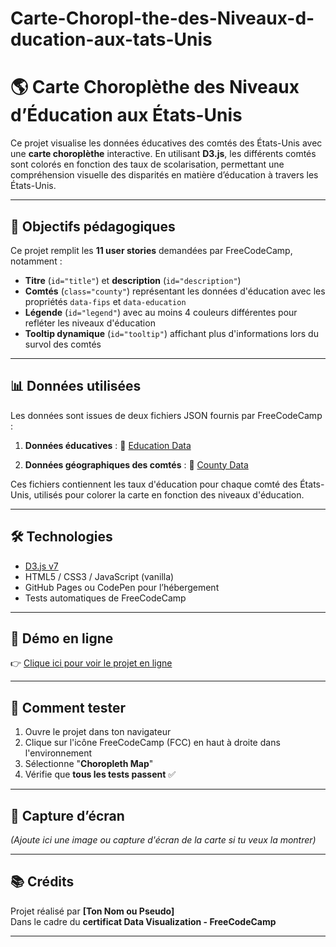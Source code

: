 # Carte-Choropl-the-des-Niveaux-d-ducation-aux-tats-Unis
# 🌎 Carte Choroplèthe des Niveaux d’Éducation aux États-Unis

Ce projet visualise les données éducatives des comtés des États-Unis avec une **carte choroplèthe** interactive. En utilisant **D3.js**, les différents comtés sont colorés en fonction des taux de scolarisation, permettant une compréhension visuelle des disparités en matière d’éducation à travers les États-Unis.

---

## 🎯 Objectifs pédagogiques

Ce projet remplit les **11 user stories** demandées par FreeCodeCamp, notamment :

- **Titre** (`id="title"`) et **description** (`id="description"`)
- **Comtés** (`class="county"`) représentant les données d'éducation avec les propriétés `data-fips` et `data-education`
- **Légende** (`id="legend"`) avec au moins 4 couleurs différentes pour refléter les niveaux d'éducation
- **Tooltip dynamique** (`id="tooltip"`) affichant plus d'informations lors du survol des comtés

---

## 📊 Données utilisées

Les données sont issues de deux fichiers JSON fournis par FreeCodeCamp :

1. **Données éducatives** :
   🔗 [Education Data](https://cdn.freecodecamp.org/testable-projects-fcc/data/choropleth_map/for_user_education.json)
   
2. **Données géographiques des comtés** :
   🔗 [County Data](https://cdn.freecodeCamp.org/testable-projects-fcc/data/choropleth_map/counties.json)

Ces fichiers contiennent les taux d'éducation pour chaque comté des États-Unis, utilisés pour colorer la carte en fonction des niveaux d'éducation.

---

## 🛠️ Technologies

- [D3.js v7](https://d3js.org/)
- HTML5 / CSS3 / JavaScript (vanilla)
- GitHub Pages ou CodePen pour l’hébergement
- Tests automatiques de FreeCodeCamp

---

## 🚀 Démo en ligne

👉 [Clique ici pour voir le projet en ligne](https://ton-lien-codepen-ou-github-pages.com)

---

## 🧪 Comment tester

1. Ouvre le projet dans ton navigateur
2. Clique sur l'icône FreeCodeCamp (FCC) en haut à droite dans l'environnement
3. Sélectionne "**Choropleth Map**"
4. Vérifie que **tous les tests passent** ✅

---

## 📸 Capture d’écran

*(Ajoute ici une image ou capture d'écran de la carte si tu veux la montrer)*

---

## 📚 Crédits

Projet réalisé par **[Ton Nom ou Pseudo]**  
Dans le cadre du **certificat Data Visualization - FreeCodeCamp**

---

